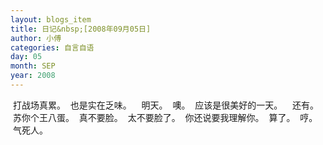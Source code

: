 ```yaml
---
layout: blogs_item
title: 日记&nbsp;[2008年09月05日]
author: 小傅
categories: 自言自语
day: 05
month: SEP
year: 2008
---
```




&nbsp;打战场真累。
&nbsp;也是实在乏味。
&nbsp;
&nbsp;明天。
&nbsp;噢。
&nbsp;应该是很美好的一天。
&nbsp;
&nbsp;还有。
&nbsp;苏你个王八蛋。
&nbsp;真不要脸。
&nbsp;太不要脸了。
&nbsp;你还说要我理解你。
&nbsp;算了。
&nbsp;哼。
&nbsp;气死人。
&nbsp;


